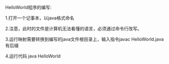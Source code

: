 HelloWorld程序的编写:

1.打开一个记事本，以java格式命名

2.注意，此时的文件是计算机无法看懂的语言，必须通过命令行改写。

3.运行映射需要转换到编写的java文件根目录上，输入指令javac HelloWorld.java有后缀

4.运行代码 java HelloWorld
